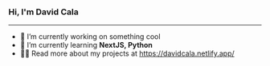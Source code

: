 ### Hi, I'm David Cala

-------

- 🔭 I’m currently working on something cool
- 🌱 I’m currently learning **NextJS, Python**
- 👨‍💻  Read more about my projects at https://davidcala.netlify.app/


<!---
caladavid/caladavid is a ✨ special ✨ repository because its `README.md` (this file) appears on your GitHub profile.
You can click the Preview link to take a look at your changes.
--->

